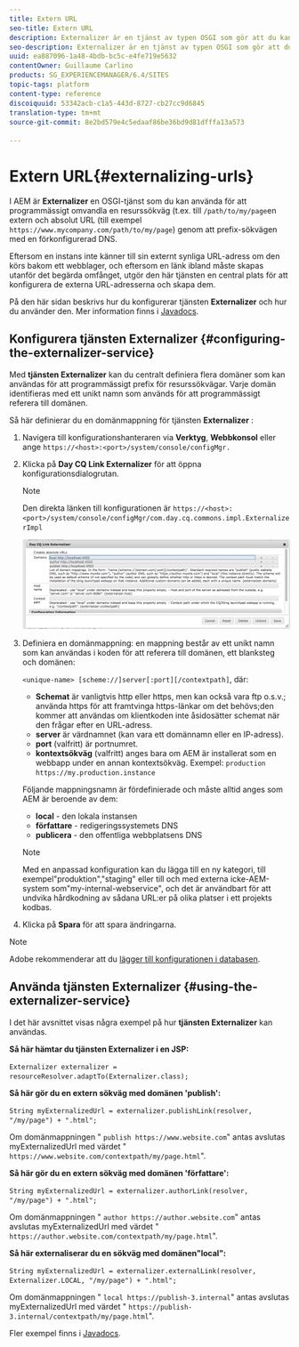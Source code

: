 ```yaml
---
title: Extern URL
seo-title: Extern URL
description: Externalizer är en tjänst av typen OSGI som gör att du kan omvandla en resurssökväg programmatiskt till en extern och absolut URL
seo-description: Externalizer är en tjänst av typen OSGI som gör att du kan omvandla en resurssökväg programmatiskt till en extern och absolut URL
uuid: ea887096-1a48-4bdb-bc5c-e4fe719e5632
contentOwner: Guillaume Carlino
products: SG_EXPERIENCEMANAGER/6.4/SITES
topic-tags: platform
content-type: reference
discoiquuid: 53342acb-c1a5-443d-8727-cb27cc9d6845
translation-type: tm+mt
source-git-commit: 8e2bd579e4c5edaaf86be36bd9d81dfffa13a573

---
```



# Extern URL{#externalizing-urls}

I AEM är **Externalizer** en OSGI-tjänst som du kan använda för att programmässigt omvandla en resurssökväg (t.ex. till `/path/to/my/page`en extern och absolut URL (till exempel `https://www.mycompany.com/path/to/my/page`) genom att prefix-sökvägen med en förkonfigurerad DNS.

Eftersom en instans inte känner till sin externt synliga URL-adress om den körs bakom ett webblager, och eftersom en länk ibland måste skapas utanför det begärda omfånget, utgör den här tjänsten en central plats för att konfigurera de externa URL-adresserna och skapa dem.

På den här sidan beskrivs hur du konfigurerar tjänsten **Externalizer** och hur du använder den. Mer information finns i [Javadocs](https://helpx.adobe.com/experience-manager/6-4/sites/developing/using/reference-materials/javadoc/com/day/cq/commons/Externalizer.html).

## Konfigurera tjänsten Externalizer {#configuring-the-externalizer-service}

Med **tjänsten Externalizer** kan du centralt definiera flera domäner som kan användas för att programmässigt prefix för resurssökvägar. Varje domän identifieras med ett unikt namn som används för att programmässigt referera till domänen.

Så här definierar du en domänmappning för tjänsten **Externalizer** :

1. Navigera till konfigurationshanteraren via **Verktyg**, **Webbkonsol** eller ange `https://<host>:<port>/system/console/configMgr.`
1. Klicka på **Day CQ Link Externalizer** för att öppna konfigurationsdialogrutan.

   >[!NOTE]
   >
   >Den direkta länken till konfigurationen är `https://<host>:<port>/system/console/configMgr/com.day.cq.commons.impl.ExternalizerImpl`

   ![chlimage_1-44](assets/chlimage_1-44.png)

1. Definiera en domänmappning: en mappning består av ett unikt namn som kan användas i koden för att referera till domänen, ett blanksteg och domänen:

   `<unique-name> [scheme://]server[:port][/contextpath]`, där:

   * **Schemat** är vanligtvis http eller https, men kan också vara ftp o.s.v.; använda https för att framtvinga https-länkar om det behövs;den kommer att användas om klientkoden inte åsidosätter schemat när den frågar efter en URL-adress.
   * **server** är värdnamnet (kan vara ett domännamn eller en IP-adress).
   * **port** (valfritt) är portnumret.
   * **kontextsökväg** (valfritt) anges bara om AEM är installerat som en webbapp under en annan kontextsökväg.
   Exempel: `production https://my.production.instance`

   Följande mappningsnamn är fördefinierade och måste alltid anges som AEM är beroende av dem:

   * **local** - den lokala instansen
   * **författare** - redigeringssystemets DNS
   * **publicera** - den offentliga webbplatsens DNS
   >[!NOTE]
   >
   >Med en anpassad konfiguration kan du lägga till en ny kategori, till exempel&quot;produktion&quot;,&quot;staging&quot; eller till och med externa icke-AEM-system som&quot;my-internal-webservice&quot;, och det är användbart för att undvika hårdkodning av sådana URL:er på olika platser i ett projekts kodbas.

1. Klicka på **Spara** för att spara ändringarna.

>[!NOTE]
>
>Adobe rekommenderar att du [lägger till konfigurationen i databasen](/help/sites-deploying/configuring-osgi.md#adding-a-new-configuration-to-the-repository).

## Använda tjänsten Externalizer {#using-the-externalizer-service}

I det här avsnittet visas några exempel på hur **tjänsten Externalizer** kan användas.

**Så här hämtar du tjänsten Externalizer i en JSP:**

`Externalizer externalizer = resourceResolver.adaptTo(Externalizer.class);`

**Så här gör du en extern sökväg med domänen &#39;publish&#39;:**

`String myExternalizedUrl = externalizer.publishLink(resolver, "/my/page") + ".html";`

Om domänmappningen &quot; `publish https://www.website.com`&quot; antas avslutas myExternalizedUrl med värdet &quot; `https://www.website.com/contextpath/my/page.html`&quot;.

**Så här gör du en extern sökväg med domänen &#39;författare&#39;:**

`String myExternalizedUrl = externalizer.authorLink(resolver, "/my/page") + ".html";`

Om domänmappningen &quot; `author https://author.website.com`&quot; antas avslutas myExternalizedUrl med värdet &quot; `https://author.website.com/contextpath/my/page.html`&quot;.

**Så här externaliserar du en sökväg med domänen&quot;local&quot;:**

`String myExternalizedUrl = externalizer.externalLink(resolver, Externalizer.LOCAL, "/my/page") + ".html";`

Om domänmappningen &quot; `local https://publish-3.internal`&quot; antas avslutas myExternalizedUrl med värdet &quot; `https://publish-3.internal/contextpath/my/page.html`&quot;.

Fler exempel finns i [Javadocs](https://helpx.adobe.com/experience-manager/6-4/sites/developing/using/reference-materials/javadoc/com/day/cq/commons/Externalizer.html).

